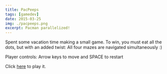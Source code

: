 ```yaml
---
title: PacPeeps
tags: [gamedev]
date: 2015-03-25
img: ./pacpeeps.png
excerpt: Pacman parallelized!
---
```


Spent some vacation time making a small game. To win, you must eat all the dots, but with an added twist: All four mazes
are navigated simultaneously :)

Player controls: Arrow keys to move and SPACE to restart

Click [here](https://gorch.com/pacpeeps) to play it.
